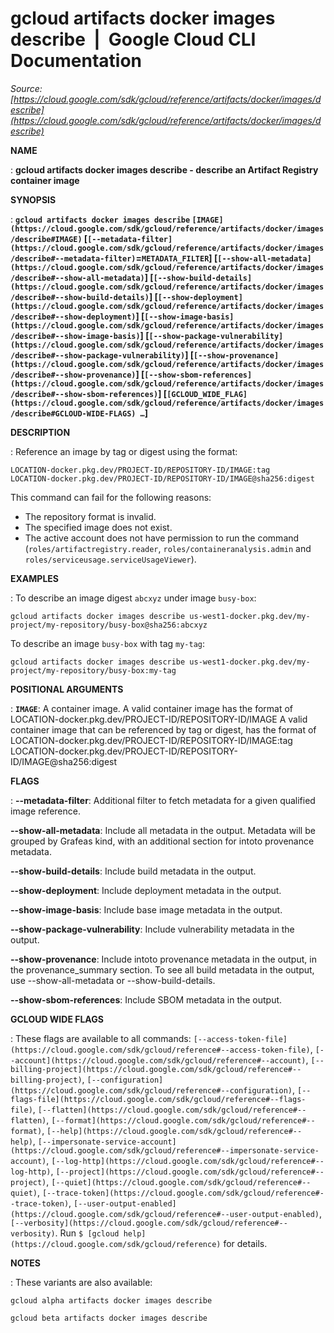 # gcloud artifacts docker images describe  |  Google Cloud CLI Documentation

*Source: [https://cloud.google.com/sdk/gcloud/reference/artifacts/docker/images/describe](https://cloud.google.com/sdk/gcloud/reference/artifacts/docker/images/describe)*

**NAME**

: **gcloud artifacts docker images describe - describe an Artifact Registry container image**

**SYNOPSIS**

: **`gcloud artifacts docker images describe` `[IMAGE](https://cloud.google.com/sdk/gcloud/reference/artifacts/docker/images/describe#IMAGE)` [`[--metadata-filter](https://cloud.google.com/sdk/gcloud/reference/artifacts/docker/images/describe#--metadata-filter)`=`METADATA_FILTER`] [`[--show-all-metadata](https://cloud.google.com/sdk/gcloud/reference/artifacts/docker/images/describe#--show-all-metadata)`] [`[--show-build-details](https://cloud.google.com/sdk/gcloud/reference/artifacts/docker/images/describe#--show-build-details)`] [`[--show-deployment](https://cloud.google.com/sdk/gcloud/reference/artifacts/docker/images/describe#--show-deployment)`] [`[--show-image-basis](https://cloud.google.com/sdk/gcloud/reference/artifacts/docker/images/describe#--show-image-basis)`] [`[--show-package-vulnerability](https://cloud.google.com/sdk/gcloud/reference/artifacts/docker/images/describe#--show-package-vulnerability)`] [`[--show-provenance](https://cloud.google.com/sdk/gcloud/reference/artifacts/docker/images/describe#--show-provenance)`] [`[--show-sbom-references](https://cloud.google.com/sdk/gcloud/reference/artifacts/docker/images/describe#--show-sbom-references)`] [`[GCLOUD_WIDE_FLAG](https://cloud.google.com/sdk/gcloud/reference/artifacts/docker/images/describe#GCLOUD-WIDE-FLAGS) …`]**

**DESCRIPTION**

: Reference an image by tag or digest using the format:

```
LOCATION-docker.pkg.dev/PROJECT-ID/REPOSITORY-ID/IMAGE:tag
LOCATION-docker.pkg.dev/PROJECT-ID/REPOSITORY-ID/IMAGE@sha256:digest
```

This command can fail for the following reasons:

- The repository format is invalid.
- The specified image does not exist.
- The active account does not have permission to run the command
(`roles/artifactregistry.reader`,
`roles/containeranalysis.admin` and
`roles/serviceusage.serviceUsageViewer`).

**EXAMPLES**

: To describe an image digest `abcxyz` under image
`busy-box`:

```
gcloud artifacts docker images describe us-west1-docker.pkg.dev/my-project/my-repository/busy-box@sha256:abcxyz
```

To describe an image `busy-box` with tag `my-tag`:

```
gcloud artifacts docker images describe us-west1-docker.pkg.dev/my-project/my-repository/busy-box:my-tag
```

**POSITIONAL ARGUMENTS**

: **`IMAGE`**:
A container image.
A valid container image has the format of
LOCATION-docker.pkg.dev/PROJECT-ID/REPOSITORY-ID/IMAGE
A valid container image that can be referenced by tag or digest, has the format
of LOCATION-docker.pkg.dev/PROJECT-ID/REPOSITORY-ID/IMAGE:tag
LOCATION-docker.pkg.dev/PROJECT-ID/REPOSITORY-ID/IMAGE@sha256:digest

**FLAGS**

: **--metadata-filter**:
Additional filter to fetch metadata for a given qualified image reference.

**--show-all-metadata**:
Include all metadata in the output. Metadata will be grouped by Grafeas kind,
with an additional section for intoto provenance metadata.

**--show-build-details**:
Include build metadata in the output.

**--show-deployment**:
Include deployment metadata in the output.

**--show-image-basis**:
Include base image metadata in the output.

**--show-package-vulnerability**:
Include vulnerability metadata in the output.

**--show-provenance**:
Include intoto provenance metadata in the output, in the provenance_summary
section. To see all build metadata in the output, use --show-all-metadata or
--show-build-details.

**--show-sbom-references**:
Include SBOM metadata in the output.

**GCLOUD WIDE FLAGS**

: These flags are available to all commands: `[--access-token-file](https://cloud.google.com/sdk/gcloud/reference#--access-token-file)`,
`[--account](https://cloud.google.com/sdk/gcloud/reference#--account)`, `[--billing-project](https://cloud.google.com/sdk/gcloud/reference#--billing-project)`,
`[--configuration](https://cloud.google.com/sdk/gcloud/reference#--configuration)`,
`[--flags-file](https://cloud.google.com/sdk/gcloud/reference#--flags-file)`,
`[--flatten](https://cloud.google.com/sdk/gcloud/reference#--flatten)`, `[--format](https://cloud.google.com/sdk/gcloud/reference#--format)`, `[--help](https://cloud.google.com/sdk/gcloud/reference#--help)`, `[--impersonate-service-account](https://cloud.google.com/sdk/gcloud/reference#--impersonate-service-account)`,
`[--log-http](https://cloud.google.com/sdk/gcloud/reference#--log-http)`,
`[--project](https://cloud.google.com/sdk/gcloud/reference#--project)`, `[--quiet](https://cloud.google.com/sdk/gcloud/reference#--quiet)`, `[--trace-token](https://cloud.google.com/sdk/gcloud/reference#--trace-token)`, `[--user-output-enabled](https://cloud.google.com/sdk/gcloud/reference#--user-output-enabled)`,
`[--verbosity](https://cloud.google.com/sdk/gcloud/reference#--verbosity)`.
Run `$ [gcloud help](https://cloud.google.com/sdk/gcloud/reference)` for details.

**NOTES**

: These variants are also available:

```
gcloud alpha artifacts docker images describe
```

```
gcloud beta artifacts docker images describe
```